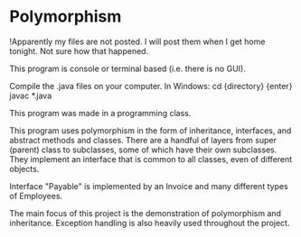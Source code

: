 # Polymorphism

!Apparently my files are not posted. I will post them when I get home tonight.
Not sure how that happened.

This program is console or terminal based (i.e. there is no GUI).

Compile the .java files on your computer. In Windows: cd {directory} {enter} javac *.java

This program was made in a programming class.

This program uses polymorphism in the form of inheritance, interfaces, and abstract methods and classes.
There are a handful of layers from super (parent) class to subclasses, some of which have their own subclasses.
They implement an interface that is common to all classes, even of different objects.

Interface "Payable" is implemented by an Invoice and many different types of Employees.

The main focus of this project is the demonstration of polymorphism and inheritance. Exception handling is also heavily used throughout the project.
